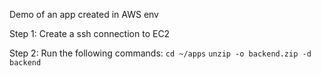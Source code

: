 Demo of an app created in AWS env



Step 1: Create a ssh connection to EC2

Step 2: Run the following commands:
```cd ~/apps```
```unzip -o backend.zip -d backend```
